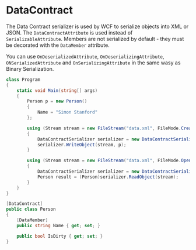 # DataContract

The Data Contract serializer is used by WCF to serialize objects into XML or JSON. The `DataContractAttribute` is used instead of `SerializableAttribute`. Members are not serialized by default - they must be decorated with the `DataMember` attribute.

You can use `OnDeserializedAttribute`, `OnDeserializingAttribute`, `ONSerializedAttribute` and `OnSerializingAttribute` in the same wasy as Binary Serialization.


```csharp
class Program
{
    static void Main(string[] args)
    {
        Person p = new Person()
        {
            Name = "Simon Stanford"
        };

        using (Stream stream = new FileStream("data.xml", FileMode.Create))
        {
            DataContractSerializer serializer = new DataContractSerializer(typeof(Person));
            serializer.WriteObject(stream, p);
        }

        using (Stream stream = new FileStream("data.xml", FileMode.Open))
        {
            DataContractSerializer serializer = new DataContractSerializer(typeof(Person));
            Person result = (Person)serializer.ReadObject(stream);
        }
    }
}

[DataContract]
public class Person
{
    [DataMember]
    public string Name { get; set; }

    public bool IsDirty { get; set; }
}
```
<!--stackedit_data:
eyJoaXN0b3J5IjpbLTEyMzgzNjEyOV19
-->
